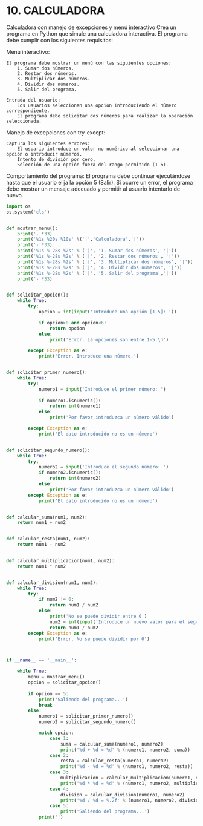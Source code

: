 # 10. CALCULADORA
Calculadora con manejo de excepciones y menú interactivo
Crea un programa en Python que simule una calculadora interactiva. El programa debe cumplir con los siguientes requisitos:

Menú interactivo:

    El programa debe mostrar un menú con las siguientes opciones:
        1. Sumar dos números.
        2. Restar dos números.
        3. Multiplicar dos números.
        4. Dividir dos números.
        5. Salir del programa.

    Entrada del usuario:
        Los usuarios seleccionan una opción introduciendo el número correspondiente.
        El programa debe solicitar dos números para realizar la operación seleccionada.

Manejo de excepciones con try-except:

    Captura los siguientes errores:
        El usuario introduce un valor no numérico al seleccionar una opción o introducir números.
        Intento de división por cero.
        Selección de una opción fuera del rango permitido (1-5).

Comportamiento del programa:
    El programa debe continuar ejecutándose hasta que el usuario elija la opción 5 (Salir).
    Si ocurre un error, el programa debe mostrar un mensaje adecuado y permitir al usuario intentarlo de nuevo.


``` python
import os
os.system('cls')


def mostrar_menu():
    print('-'*33)
    print('%1s %20s %10s' %('|','Calculadora','|'))
    print('-'*33)
    print('%1s %-28s %2s' % ('|', '1. Sumar dos números', '|'))
    print('%1s %-28s %2s' % ('|', '2. Restar dos números', '|'))
    print('%1s %-28s %2s' % ('|', '3. Multiplicar dos números', '|'))
    print('%1s %-28s %2s' % ('|', '4. Dividir dos números', '|'))
    print('%1s %-28s %2s' % ('|', '5. Salir del programa','|'))
    print('-'*33)


def solicitar_opcion():
    while True:
        try:
            opcion = int(input('Introduce una opción [1-5]: '))

            if opcion>0 and opcion<6:
                return opcion
            else:
                print('Error. La opciones son entre 1-5.\n')

        except Exception as e:
            print('Error. Introduce una número.')


def solicitar_primer_numero():
    while True:
        try:
            numero1 = input('Introduce el primer número: ')
           
            if numero1.isnumeric():
                return int(numero1)
            else:
                print('Por favor introduzca un número válido')

        except Exception as e:
            print('El dato introducido no es un número')


def solicitar_segundo_numero():
    while True:
        try:
            numero2 = input('Introduce el segundo número: ')
            if numero2.isnumeric():
                return int(numero2)
            else:
                print('Por favor introduzca un número válido')
        except Exception as e:
            print('El dato introducido no es un número')


def calcular_suma(num1, num2):
    return num1 + num2


def calcular_resta(num1, num2):
    return num1 - num2


def calcular_multiplicacion(num1, num2):
    return num1 * num2


def calcular_division(num1, num2):
    while True:
        try:
            if num2 != 0:
                return num1 / num2
            else:
                print('No se puede dividir entre 0')
                num2 = int(input('Introduce un nuevo valor para el segundo número: '))
                return num1 / num2
        except Exception as e:
            print('Error. No se puede dividir por 0')



if __name__ == '__main__':

    while True:
        menu = mostrar_menu()
        opcion = solicitar_opcion()
       
        if opcion == 5:
            print('Saliendo del programa...')
            break
        else:
            numero1 = solicitar_primer_numero()
            numero2 = solicitar_segundo_numero()

            match opcion:
                case 1:
                    suma = calcular_suma(numero1, numero2)
                    print('%d + %d = %d' % (numero1, numero2, suma))
                case 2:
                    resta = calcular_resta(numero1, numero2)
                    print('%d - %d = %d' % (numero1, numero2, resta))
                case 3:    
                    multiplicacion = calcular_multiplicacion(numero1, numero2)
                    print('%d * %d = %d' % (numero1, numero2, multiplicacion))
                case 4:
                    division = calcular_division(numero1, numero2)
                    print('%d / %d = %.2f' % (numero1, numero2, division))
                case 5:
                    print('Saliendo del programa...')
            print('')
```

